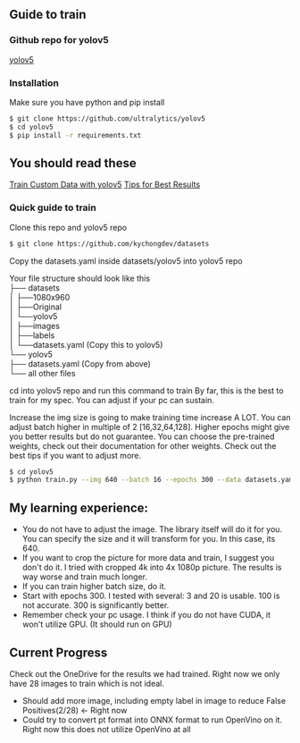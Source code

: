 ## Guide to train

### Github repo for yolov5
[yolov5](https://github.com/ultralytics/yolov5)

### Installation 
Make sure you have python and pip install

```bash
$ git clone https://github.com/ultralytics/yolov5
$ cd yolov5
$ pip install -r requirements.txt
```
## You should read these
[Train Custom Data with yolov5](https://github.com/ultralytics/yolov5/wiki/Train-Custom-Data)
[Tips for Best Results](https://github.com/ultralytics/yolov5/wiki/Tips-for-Best-Training-Results)

### Quick guide to train

Clone this repo and yolov5 repo
```bash
$ git clone https://github.com/kychongdev/datasets
```
Copy the datasets.yaml inside datasets/yolov5 into yolov5 repo

Your file structure should look like this <br />
├── datasets <br />
│   ├──1080x960 <br />
│   ├──Original <br />
│   └──yolov5 <br />
│       ├──images <br />
│       ├──labels <br />
│       └──datasets.yaml (Copy this to yolov5) <br />
└── yolov5 <br />
    ├── datasets.yaml (Copy from above) <br />
    └── all other files <br />


cd into yolov5 repo and run this command to train
By far, this is the best to train for my spec. You can adjust if your pc can sustain.

Increase the img size is going to make training time increase A LOT.
You can adjust batch higher in multiple of 2 [16,32,64,128].
Higher epochs might give you better results but do not guarantee.
You can choose the pre-trained weights, check out their documentation for other weights. 
Check out the best tips if you want to adjust more.

```bash
$ cd yolov5
$ python train.py --img 640 --batch 16 --epochs 300 --data datasets.yaml --weights yolov5s.pt
```

## My learning experience:
- You do not have to adjust the image. The library itself will do it for you. You can specify the size and it will transform for you. In this case, its 640. 
- If you want to crop the picture for more data and train, I suggest you don't do it. I tried with cropped 4k into 4x 1080p picture. The results is way worse and train much longer.
- If you can train higher batch size, do it. 
- Start with epochs 300. I tested with several: 3 and 20 is usable. 100 is not accurate. 300 is significantly better.
- Remember check your pc usage. I think if you do not have CUDA, it won't utilize GPU. (It should run on GPU)

## Current Progress
Check out the OneDrive for the results we had trained. 
Right now we only have 28 images to train which is not ideal.  

- Should add more image, including empty label in image to reduce False Positives(2/28) <- Right now
- Could try to convert pt format into ONNX format to run OpenVino on it. Right now this does not utilize OpenVino at all

